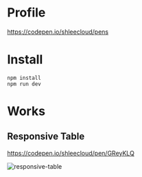 # Profile
https://codepen.io/shleecloud/pens

# Install
```
npm install
npm run dev
```

# Works
## Responsive Table
https://codepen.io/shleecloud/pen/GReyKLQ<br />

![responsive-table](https://github.com/shleecloud/archive-codepen/assets/62797565/c53bf22e-58cf-4c01-8c02-e9bb9c9ffb35)
